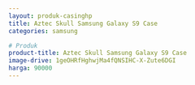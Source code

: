 ```yaml
---
layout: produk-casinghp
title: Aztec Skull Samsung Galaxy S9 Case
categories: samsung

# Produk
product-title: Aztec Skull Samsung Galaxy S9 Case
image-drive: 1geOHRfHghwjMa4fQNSIHC-X-Zute6DGI
harga: 90000
---
```

